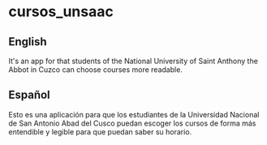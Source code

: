 # cursos_unsaac

## English

It's an app for that students of the National University of Saint Anthony the Abbot in Cuzco can choose courses more readable.

## Español

Esto es una aplicación para que los estudiantes de la Universidad Nacional de San Antonio Abad del Cusco puedan escoger los cursos de forma más entendible y legible para que puedan saber su horario. 